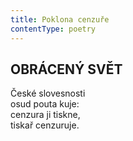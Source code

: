 ```yaml
---
title: Poklona cenzuře
contentType: poetry
---
```


<section>

## OBRÁCENÝ SVĚT

České slovesnosti  
osud pouta kuje:  
cenzura ji tiskne,  
tiskař cenzuruje.

</section>
